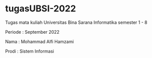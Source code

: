 # tugasUBSI-2022
Tugas mata kuliah Universitas Bina Sarana Informatika semester 1 - 8

Periode : September 2022

Nama : Mohammad Alfi Hamzami

Prodi : Sistem Informasi
